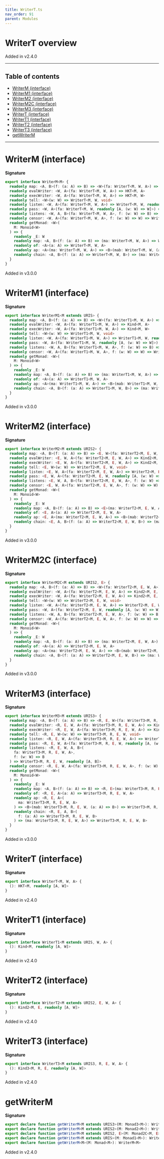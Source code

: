 ```yaml
---
title: WriterT.ts
nav_order: 91
parent: Modules
---
```


# WriterT overview

Added in v2.4.0

---

<h2 class="text-delta">Table of contents</h2>

- [WriterM (interface)](#writerm-interface)
- [WriterM1 (interface)](#writerm1-interface)
- [WriterM2 (interface)](#writerm2-interface)
- [WriterM2C (interface)](#writerm2c-interface)
- [WriterM3 (interface)](#writerm3-interface)
- [WriterT (interface)](#writert-interface)
- [WriterT1 (interface)](#writert1-interface)
- [WriterT2 (interface)](#writert2-interface)
- [WriterT3 (interface)](#writert3-interface)
- [getWriterM](#getwriterm)

---

# WriterM (interface)

**Signature**

```ts
export interface WriterM<M> {
  readonly map: <A, B>(f: (a: A) => B) => <W>(fa: WriterT<M, W, A>) => WriterT<M, W, B>
  readonly evalWriter: <W, A>(fa: WriterT<M, W, A>) => HKT<M, A>
  readonly execWriter: <W, A>(fa: WriterT<M, W, A>) => HKT<M, W>
  readonly tell: <W>(w: W) => WriterT<M, W, void>
  readonly listen: <W, A>(fa: WriterT<M, W, A>) => WriterT<M, W, readonly [A, W]>
  readonly pass: <W, A>(fa: WriterT<M, W, readonly [A, (w: W) => W]>) => WriterT<M, W, A>
  readonly listens: <W, A, B>(fa: WriterT<M, W, A>, f: (w: W) => B) => WriterT<M, W, readonly [A, B]>
  readonly censor: <W, A>(fa: WriterT<M, W, A>, f: (w: W) => W) => WriterT<M, W, A>
  readonly getMonad: <W>(
    M: Monoid<W>
  ) => {
    readonly _E: W
    readonly map: <A, B>(f: (a: A) => B) => (ma: WriterT<M, W, A>) => WriterT<M, W, B>
    readonly of: <A>(a: A) => WriterT<M, W, A>
    readonly ap: <A>(ma: WriterT<M, W, A>) => <B>(mab: WriterT<M, W, (a: A) => B>) => WriterT<M, W, B>
    readonly chain: <A, B>(f: (a: A) => WriterT<M, W, B>) => (ma: WriterT<M, W, A>) => WriterT<M, W, B>
  }
}
```

Added in v3.0.0

# WriterM1 (interface)

**Signature**

```ts
export interface WriterM1<M extends URIS> {
  readonly map: <A, B>(f: (a: A) => B) => <W>(fa: WriterT1<M, W, A>) => WriterT1<M, W, B>
  readonly evalWriter: <W, A>(fa: WriterT1<M, W, A>) => Kind<M, A>
  readonly execWriter: <W, A>(fa: WriterT1<M, W, A>) => Kind<M, W>
  readonly tell: <W>(w: W) => WriterT1<M, W, void>
  readonly listen: <W, A>(fa: WriterT1<M, W, A>) => WriterT1<M, W, readonly [A, W]>
  readonly pass: <W, A>(fa: WriterT1<M, W, readonly [A, (w: W) => W]>) => WriterT1<M, W, A>
  readonly listens: <W, A, B>(fa: WriterT1<M, W, A>, f: (w: W) => B) => WriterT1<M, W, readonly [A, B]>
  readonly censor: <W, A>(fa: WriterT1<M, W, A>, f: (w: W) => W) => WriterT1<M, W, A>
  readonly getMonad: <W>(
    M: Monoid<W>
  ) => {
    readonly _E: W
    readonly map: <A, B>(f: (a: A) => B) => (ma: WriterT1<M, W, A>) => WriterT1<M, W, B>
    readonly of: <A>(a: A) => WriterT1<M, W, A>
    readonly ap: <A>(ma: WriterT1<M, W, A>) => <B>(mab: WriterT1<M, W, (a: A) => B>) => WriterT1<M, W, B>
    readonly chain: <A, B>(f: (a: A) => WriterT1<M, W, B>) => (ma: WriterT1<M, W, A>) => WriterT1<M, W, B>
  }
}
```

Added in v3.0.0

# WriterM2 (interface)

**Signature**

```ts
export interface WriterM2<M extends URIS2> {
  readonly map: <A, B>(f: (a: A) => B) => <E, W>(fa: WriterT2<M, E, W, A>) => WriterT2<M, E, W, B>
  readonly evalWriter: <E, W, A>(fa: WriterT2<M, E, W, A>) => Kind2<M, E, A>
  readonly execWriter: <E, W, A>(fa: WriterT2<M, E, W, A>) => Kind2<M, E, W>
  readonly tell: <E, W>(w: W) => WriterT2<M, E, W, void>
  readonly listen: <E, W, A>(fa: WriterT2<M, E, W, A>) => WriterT2<M, E, W, readonly [A, W]>
  readonly pass: <E, W, A>(fa: WriterT2<M, E, W, readonly [A, (w: W) => W]>) => WriterT2<M, E, W, A>
  readonly listens: <E, W, A, B>(fa: WriterT2<M, E, W, A>, f: (w: W) => B) => WriterT2<M, E, W, readonly [A, B]>
  readonly censor: <E, W, A>(fa: WriterT2<M, E, W, A>, f: (w: W) => W) => WriterT2<M, E, W, A>
  readonly getMonad: <W>(
    M: Monoid<W>
  ) => {
    readonly _E: W
    readonly map: <A, B>(f: (a: A) => B) => <E>(ma: WriterT2<M, E, W, A>) => WriterT2<M, E, W, B>
    readonly of: <E, A>(a: A) => WriterT2<M, E, W, A>
    readonly ap: <E, A>(ma: WriterT2<M, E, W, A>) => <B>(mab: WriterT2<M, E, W, (a: A) => B>) => WriterT2<M, E, W, B>
    readonly chain: <E, A, B>(f: (a: A) => WriterT2<M, E, W, B>) => (ma: WriterT2<M, E, W, A>) => WriterT2<M, E, W, B>
  }
}
```

Added in v3.0.0

# WriterM2C (interface)

**Signature**

```ts
export interface WriterM2C<M extends URIS2, E> {
  readonly map: <A, B>(f: (a: A) => B) => <W>(fa: WriterT2<M, E, W, A>) => WriterT2<M, E, W, B>
  readonly evalWriter: <W, A>(fa: WriterT2<M, E, W, A>) => Kind2<M, E, A>
  readonly execWriter: <W, A>(fa: WriterT2<M, E, W, A>) => Kind2<M, E, W>
  readonly tell: <W>(w: W) => WriterT2<M, E, W, void>
  readonly listen: <W, A>(fa: WriterT2<M, E, W, A>) => WriterT2<M, E, W, readonly [A, W]>
  readonly pass: <W, A>(fa: WriterT2<M, E, W, readonly [A, (w: W) => W]>) => WriterT2<M, E, W, A>
  readonly listens: <W, A, B>(fa: WriterT2<M, E, W, A>, f: (w: W) => B) => WriterT2<M, E, W, readonly [A, B]>
  readonly censor: <W, A>(fa: WriterT2<M, E, W, A>, f: (w: W) => W) => WriterT2<M, E, W, A>
  readonly getMonad: <W>(
    M: Monoid<W>
  ) => {
    readonly _E: W
    readonly map: <A, B>(f: (a: A) => B) => (ma: WriterT2<M, E, W, A>) => WriterT2<M, E, W, B>
    readonly of: <A>(a: A) => WriterT2<M, E, W, A>
    readonly ap: <A>(ma: WriterT2<M, E, W, A>) => <B>(mab: WriterT2<M, E, W, (a: A) => B>) => WriterT2<M, E, W, B>
    readonly chain: <A, B>(f: (a: A) => WriterT2<M, E, W, B>) => (ma: WriterT2<M, E, W, A>) => WriterT2<M, E, W, B>
  }
}
```

Added in v3.0.0

# WriterM3 (interface)

**Signature**

```ts
export interface WriterM3<M extends URIS3> {
  readonly map: <A, B>(f: (a: A) => B) => <R, E, W>(fa: WriterT3<M, R, E, W, A>) => WriterT3<M, R, E, W, B>
  readonly evalWriter: <R, E, W, A>(fa: WriterT3<M, R, E, W, A>) => Kind3<M, R, E, A>
  readonly execWriter: <R, E, W, A>(fa: WriterT3<M, R, E, W, A>) => Kind3<M, R, E, W>
  readonly tell: <R, E, W>(w: W) => WriterT3<M, R, E, W, void>
  readonly listen: <R, E, W, A>(fa: WriterT3<M, R, E, W, A>) => WriterT3<M, R, E, W, readonly [A, W]>
  readonly pass: <R, E, W, A>(fa: WriterT3<M, R, E, W, readonly [A, (w: W) => W]>) => WriterT3<M, R, E, W, A>
  readonly listens: <R, E, W, A, B>(
    fa: WriterT3<M, R, E, W, A>,
    f: (w: W) => B
  ) => WriterT3<M, R, E, W, readonly [A, B]>
  readonly censor: <R, E, W, A>(fa: WriterT3<M, R, E, W, A>, f: (w: W) => W) => WriterT3<M, R, E, W, A>
  readonly getMonad: <W>(
    M: Monoid<W>
  ) => {
    readonly _E: W
    readonly map: <A, B>(f: (a: A) => B) => <R, E>(ma: WriterT3<M, R, E, W, A>) => WriterT3<M, R, E, W, B>
    readonly of: <R, E, A>(a: A) => WriterT3<M, R, E, W, A>
    readonly ap: <R, E, A>(
      ma: WriterT3<M, R, E, W, A>
    ) => <B>(mab: WriterT3<M, R, E, W, (a: A) => B>) => WriterT3<M, R, E, W, B>
    readonly chain: <R, E, A, B>(
      f: (a: A) => WriterT3<M, R, E, W, B>
    ) => (ma: WriterT3<M, R, E, W, A>) => WriterT3<M, R, E, W, B>
  }
}
```

Added in v3.0.0

# WriterT (interface)

**Signature**

```ts
export interface WriterT<M, W, A> {
  (): HKT<M, readonly [A, W]>
}
```

Added in v2.4.0

# WriterT1 (interface)

**Signature**

```ts
export interface WriterT1<M extends URIS, W, A> {
  (): Kind<M, readonly [A, W]>
}
```

Added in v2.4.0

# WriterT2 (interface)

**Signature**

```ts
export interface WriterT2<M extends URIS2, E, W, A> {
  (): Kind2<M, E, readonly [A, W]>
}
```

Added in v2.4.0

# WriterT3 (interface)

**Signature**

```ts
export interface WriterT3<M extends URIS3, R, E, W, A> {
  (): Kind3<M, R, E, readonly [A, W]>
}
```

Added in v2.4.0

# getWriterM

**Signature**

```ts
export declare function getWriterM<M extends URIS3>(M: Monad3<M>): WriterM3<M>
export declare function getWriterM<M extends URIS2>(M: Monad2<M>): WriterM2<M>
export declare function getWriterM<M extends URIS2, E>(M: Monad2C<M, E>): WriterM2C<M, E>
export declare function getWriterM<M extends URIS>(M: Monad1<M>): WriterM1<M>
export declare function getWriterM<M>(M: Monad<M>): WriterM<M>
```

Added in v2.4.0
